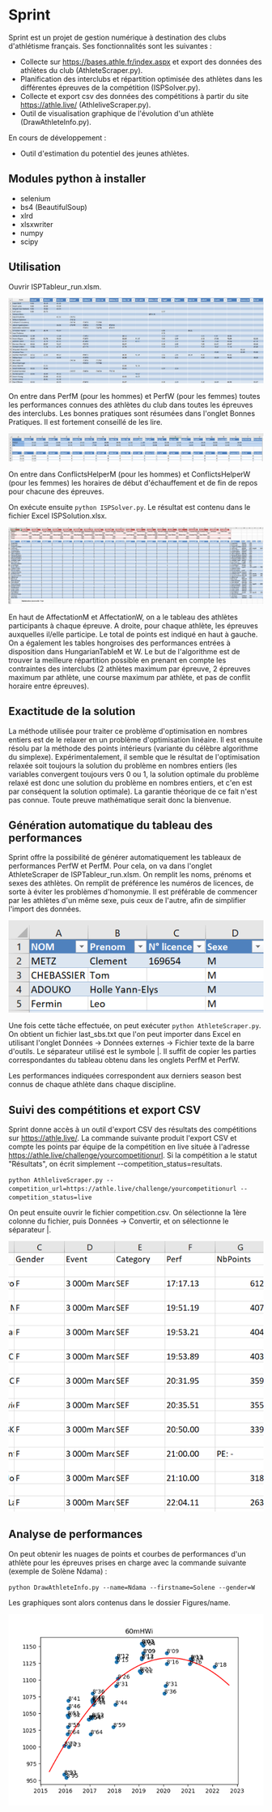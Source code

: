 # Sprint

Sprint est un projet de gestion numérique à destination des clubs d'athlétisme français. Ses fonctionnalités sont les suivantes :

* Collecte sur https://bases.athle.fr/index.aspx et export des données des athlètes du club (AthleteScraper.py).
* Planification des interclubs et répartition optimisée des athlètes dans les différentes épreuves de la compétition (ISPSolver.py).
* Collecte et export csv des données des compétitions à partir du site https://athle.live/ (AthleliveScraper.py).
* Outil de visualisation graphique de l'évolution d'un athlète (DrawAthleteInfo.py).

En cours de développement :

* Outil d'estimation du potentiel des jeunes athlètes.

## Modules python à installer

* selenium
* bs4 (BeautifulSoup)
* xlrd
* xlsxwriter
* numpy
* scipy

## Utilisation

Ouvrir ISPTableur_run.xlsm.

![Image](/resources/perfs.png)

On entre dans PerfM (pour les hommes) et PerfW (pour les femmes) toutes les performances connues des athlètes du club dans toutes les épreuves des interclubs. Les bonnes pratiques sont résumées dans l'onglet Bonnes Pratiques. Il est fortement conseillé de les lire.

![Image](/resources/schedule.png)

On entre dans ConflictsHelperM (pour les hommes) et ConflictsHelperW (pour les femmes) les horaires de début d'échauffement et de fin de repos pour chacune des épreuves.

On exécute ensuite `python ISPSolver.py`. Le résultat est contenu dans le fichier Excel ISPSolution.xlsx.

![Image](/resources/result.png)

En haut de AffectationM et AffectationW, on a le tableau des athlètes participants à chaque épreuve. A droite, pour chaque athlète, les épreuves auxquelles il/elle participe. Le total de points est indiqué en haut à gauche. On a également les tables hongroises des performances entrées à disposition dans HungarianTableM et W.
Le but de l'algorithme est de trouver la meilleure répartition possible en prenant en compte les contraintes des interclubs (2 athlètes maximum par épreuve, 2 épreuves maximum par athlète, une course maximum par athlète, et pas de conflit horaire entre épreuves). 

## Exactitude de la solution

La méthode utilisée pour traiter ce problème d'optimisation en nombres entiers est de le relaxer en un problème d'optimisation linéaire. Il est ensuite résolu par la méthode des points intérieurs (variante du célèbre algorithme du simplexe). Expérimentalement, il semble que le résultat de l'optimisation relaxée soit toujours la solution du problème en nombres entiers (les variables convergent toujours vers 0 ou 1, la solution optimale du problème relaxé est donc une solution du problème en nombres entiers, et c'en est par conséquent la solution optimale). La garantie théorique de ce fait n'est pas connue. Toute preuve mathématique serait donc la bienvenue.

## Génération automatique du tableau des performances

Sprint offre la possibilité de générer automatiquement les tableaux de performances PerfW et PerfM. Pour cela, on va dans l'onglet AthleteScraper de ISPTableur_run.xlsm. On remplit les noms, prénoms et sexes des athlètes. On remplit de préférence les numéros de licences, de sorte à éviter les problèmes d'homonymie. Il est préférable de commencer par les athlètes d'un même sexe, puis ceux de l'autre, afin de simplifier l'import des données.

![Image](/resources/scraper.png)

Une fois cette tâche effectuée, on peut exécuter `python AthleteScraper.py`. On obtient un fichier last_sbs.txt que l'on peut importer dans Excel en utilisant l'onglet Données -> Données externes -> Fichier texte de la barre d'outils. Le séparateur utilisé est le symbole |. Il suffit de copier les parties correspondantes du tableau obtenu dans les onglets PerfM et PerfW.

Les performances indiquées correspondent aux derniers season best connus de chaque athlète dans chaque discipline.

## Suivi des compétitions et export CSV

Sprint donne accès à un outil d'export CSV des résultats des compétitions sur https://athle.live/. La commande suivante produit l'export CSV et compte les points par équipe de la compétition en live située à l'adresse https://athle.live/challenge/yourcompetitionurl. Si la compétition a le statut "Résultats", on écrit simplement --competition_status=resultats.

`python AthleliveScraper.py --competition_url=https://athle.live/challenge/yourcompetitionurl --competition_status=live`

On peut ensuite ouvrir le fichier competition.csv. On sélectionne la 1ère colonne du fichier, puis Données -> Convertir, et on sélectionne le séparateur |.

![Image](/resources/csvexport.png)

## Analyse de performances

On peut obtenir les nuages de points et courbes de performances d'un athlète pour les épreuves prises en charge avec la commande suivante (exemple de Solène Ndama) :

`python DrawAthleteInfo.py --name=Ndama --firstname=Solene --gender=W`

Les graphiques sont alors contenus dans le dossier Figures/name.

![Image](/resources/60mHWi.png)
